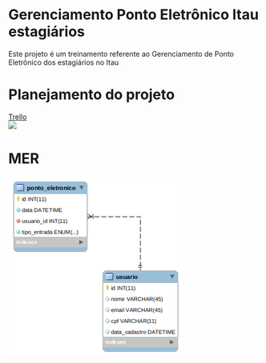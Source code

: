 # Gerenciamento Ponto Eletrônico Itau estagiários
Este projeto é um treinamento referente ao Gerenciamento de Ponto Eletrônico dos estagiários no Itau

# Planejamento do projeto
[Trello](https://trello.com/b/KaM4bFYR/gerenciamento-ponto-eletronico-itau-estags)
<br>
<a href="https://trello.com/b/KaM4bFYR/gerenciamento-ponto-eletronico-itau-estags" targit="_blank">
<img src="https://yichou200w.files.wordpress.com/2014/10/blog-4-backlog.jpg">
</a>
  

# MER
![mer](./mer.png)

